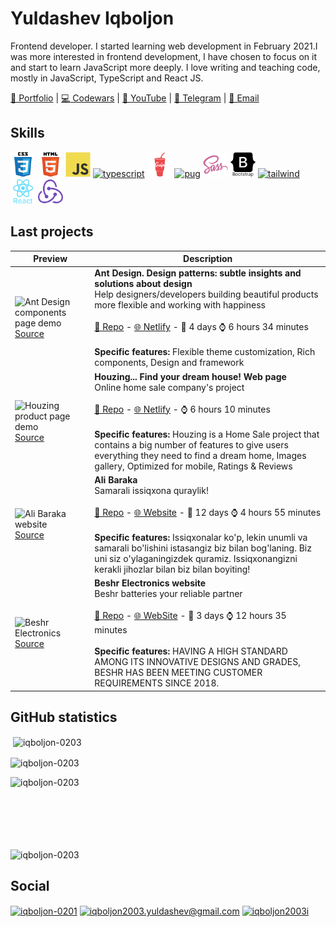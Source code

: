 # Yuldashev Iqboljon

Frontend developer. I started learning web development in February 2021.I was more interested in frontend development, I have chosen to focus on it and start to learn JavaScript more deeply. I love writing and teaching code, mostly in JavaScript, TypeScript and React JS.

[💼 Portfolio](https://github.com/iqboljon-0203/) | [:computer: Codewars](https://www.codewars.com/users/iqboljon0201) | [🔴 YouTube](https://www.youtube.com/channel/UCDLAhvbFv2_QEuZer5xvXFA) | [💬 Telegram](https://t.me/YulDaShev_code) | [📧 Email](mailto:iqboljon2003.yuldashev@gmail.com)

<p align="left">
</p>

## Skills

<p align="left">
    <a href="https://www.w3schools.com/css/" target="_blank" rel="noreferrer"><img src="https://raw.githubusercontent.com/devicons/devicon/master/icons/css3/css3-original-wordmark.svg" alt="css3" width="40" height="40"/></a>
    <a href="https://www.w3.org/html/" target="_blank" rel="noreferrer"><img src="https://raw.githubusercontent.com/devicons/devicon/master/icons/html5/html5-original-wordmark.svg" alt="html5" width="40" height="40"/></a>
    <a href="https://developer.mozilla.org/en-US/docs/Web/JavaScript" target="_blank" rel="noreferrer"><img src="https://raw.githubusercontent.com/devicons/devicon/master/icons/javascript/javascript-original.svg" alt="javascript" width="40" height="40"/></a>
     <a href="https://www.typescriptlang.org/docs/" target="_blank" rel="noreferrer"><img src="https://upload.wikimedia.org/wikipedia/commons/thumb/4/4c/Typescript_logo_2020.svg/1200px-Typescript_logo_2020.svg.png" alt="typescript" width="40" height="40"/></a>
    <a href="https://gulpjs.com" target="_blank" rel="noreferrer"><img src="https://raw.githubusercontent.com/devicons/devicon/master/icons/gulp/gulp-plain.svg" alt="gulp" width="40" height="40"/></a>
    <a href="https://pugjs.org" target="_blank" rel="noreferrer"><img src="https://cdn.worldvectorlogo.com/logos/pug.svg" alt="pug" width="40" height="40"/></a>
    <a href="https://sass-lang.com" target="_blank" rel="noreferrer"><img src="https://raw.githubusercontent.com/devicons/devicon/master/icons/sass/sass-original.svg" alt="sass" width="40" height="40"/></a>
    <a href="https://getbootstrap.com" target="_blank" rel="noreferrer"><img src="https://raw.githubusercontent.com/devicons/devicon/master/icons/bootstrap/bootstrap-plain-wordmark.svg" alt="bootstrap" width="40" height="40"/></a>
    <a href="https://tailwindcss.com/" target="_blank" rel="noreferrer"><img src="https://www.vectorlogo.zone/logos/tailwindcss/tailwindcss-icon.svg" alt="tailwind" width="40" height="40"/></a>
    <a href="https://reactjs.org/" target="_blank" rel="noreferrer"><img src="https://raw.githubusercontent.com/devicons/devicon/master/icons/react/react-original-wordmark.svg" alt="react" width="40" height="40"/></a>
    <a href="https://redux.js.org" target="_blank" rel="noreferrer"><img src="https://raw.githubusercontent.com/devicons/devicon/master/icons/redux/redux-original.svg" alt="redux" width="40" height="40"/></a>
</p>

## Last projects

| Preview  | Description |
|---|---|
| <img src="https://spontaneous-wisp-3d7911.netlify.app/img/Screenshot_1.jpg" alt="Ant Design components page demo" width="250"><br/>[Source](https://wbba.netlify.app/)| <b>Ant Design. Design patterns: subtle insights and solutions about design</b><br/>Help designers/developers building beautiful products more flexible and working with happiness<br/> <br/> [📃 Repo](https://github.com/iqboljon-0203/ant-design-library) - [🌐 Netlify](https://antd-libarary-self.netlify.app/) - 📅 4 days ⌚ 6 hours 34 minutes<br/><br/><b>Specific features: </b>Flexible theme customization, Rich components, Design and framework|
| <img src="https://keen-pastelito-f017db.netlify.app/houzing-intro.jpg" alt="Houzing product page demo" width="250"><br/>[Source](https://demoapus2.com/landing-page/houzing/)| <b>Houzing... Find your dream house! Web page</b><br/>Online home sale company's project<br/> <br/> [📃 Repo](https://github.com/iqboljon-0203/Houzing) - [🌐 Netlify](https://houzing-demo-project.netlify.app/) - ⌚ 6 hours 10 minutes<br/><br/><b>Specific features: </b>Houzing is a Home Sale project that contains a big number of features to give users everything they need to find a dream home, Images gallery, Optimized for mobile, Ratings & Reviews|
| <img src="https://i.ibb.co/2t38c8T/ali-baraka.png" alt="Ali Baraka website" width="250"><br/>[Source](https://youtu.be/121obV8gsCk)| <b>Ali Baraka</b><br/>Samarali issiqxona quraylik!<br/><br/>[📃 Repo](https://github.com/iqboljon-0203/Ali-Baraka) - [🌐 Website](https://alibaraka.com/) - 📅 12 days ⌚ 4 hours 55 minutes<br/><br/><b>Specific features: </b>Issiqxonalar ko'p, lekin unumli va samarali bo'lishini istasangiz biz bilan bog'laning. Biz uni siz o'ylaganingizdek quramiz. Issiqxonangizni kerakli jihozlar bilan biz bilan boyiting!|
| <img src="https://scontent.ftas1-2.fna.fbcdn.net/v/t39.30808-6/301526439_431647425609423_2345963708058098840_n.jpg?stp=dst-jpg_p640x640&_nc_cat=100&ccb=1-7&_nc_sid=e3f864&_nc_ohc=LTEDj3hyfcoAX9EVO3V&_nc_ht=scontent.ftas1-2.fna&oh=00_AfCJcs9Hzr1JSVL260c1QeFZ88lrZCSFtz2MWw23l2RPEw&oe=6430540E" alt="Beshr Electronics" width="250"><br/>[Source](https://www.facebook.com/beshrbatteries)| <b>Beshr Electronics website</b><br/>Beshr batteries your reliable partner<br/> <br/>[📃 Repo](https://github.com/iqboljon-0203/Beshr-electronics) - [🌐 WebSite](https://beshr.uz/) - 📅 3 days ⌚ 12 hours 35 minutes <br/><br/><b>Specific features: </b>HAVING A HIGH STANDARD AMONG ITS INNOVATIVE DESIGNS AND GRADES, BESHR HAS BEEN MEETING CUSTOMER REQUIREMENTS SINCE 2018.|

## GitHub statistics

<p>&nbsp;<img align="center" src="https://github-readme-stats.vercel.app/api?username=iqboljon-0203&show_icons=true&locale=en" alt="iqboljon-0203" /></p>

<p><img align="center" src="https://github-readme-streak-stats.herokuapp.com/?user=iqboljon-0203&" alt="iqboljon-0203" /></p>

<p><img align="left" src="https://github-readme-stats.vercel.app/api/top-langs?username=iqboljon-0203&show_icons=true&locale=en&layout=compact" alt="iqboljon-0203" /></p>

<br/><br/><br/><br/><br style="display: inline-block;" /> <br style="display: inline-block;" />
<p align="left"> <img src="https://komarev.com/ghpvc/?username=iqboljon-0203&label=Profile%20views&color=0e75b6&style=flat" alt="iqboljon-0203" /> </p>

## Social

<p align="left">
<a href="https://www.instagram.com/iqboljon_0201/" target="blank"><img align="center" src="https://raw.githubusercontent.com/rahuldkjain/github-profile-readme-generator/master/src/images/icons/Social/instagram.svg" alt="iqboljon-0201" height="30" width="40" /></a>
<a href="https://www.youtube.com/channel/UCDLAhvbFv2_QEuZer5xvXFA" target="blank"><img align="center" src="https://raw.githubusercontent.com/rahuldkjain/github-profile-readme-generator/master/src/images/icons/Social/youtube.svg" alt="iqboljon2003.yuldashev@gmail.com" height="30" width="40" /></a>
<a href="https://leetcode.com/iqboljon2003i/" target="blank"><img align="center" src="https://raw.githubusercontent.com/rahuldkjain/github-profile-readme-generator/master/src/images/icons/Social/leet-code.svg" alt="iqboljon2003i" height="30" width="40" /></a>
</p>

 

